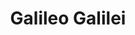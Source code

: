 ---
title: "Galileo Galilei"
hashtag: "galileo-galilei"
born-on: 1564-02-15
died-on: 1642-01-08
layout: hashtag
tags:
  - Italian
  - Scientist
  - Astronomer
  - Human Being
  - dead at the moment
---
